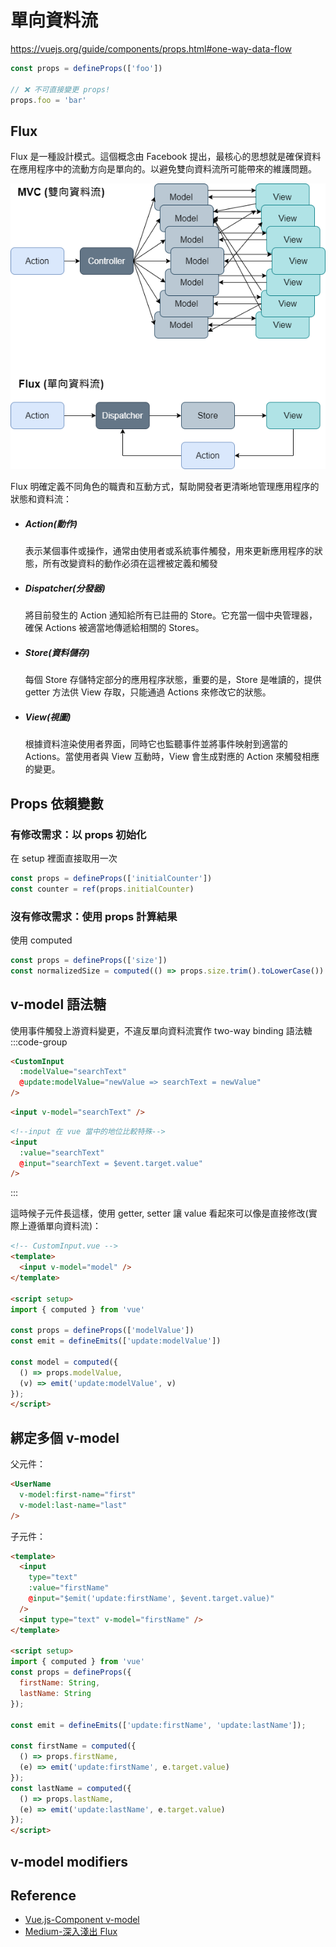 # 單向資料流
https://vuejs.org/guide/components/props.html#one-way-data-flow
```js
const props = defineProps(['foo'])

// ❌ 不可直接變更 props!
props.foo = 'bar'
```
## Flux
Flux 是一種設計模式。這個概念由 Facebook 提出，最核心的思想就是確保資料在應用程序中的流動方向是單向的。以避免雙向資料流所可能帶來的維護問題。

![](./assert/flux.png)

Flux 明確定義不同角色的職責和互動方式，幫助開發者更清晰地管理應用程序的狀態和資料流：
- ##### Action(動作)
  表示某個事件或操作，通常由使用者或系統事件觸發，用來更新應用程序的狀態，所有改變資料的動作必須在這裡被定義和觸發
- ##### Dispatcher(分發器)
  將目前發生的 Action 通知給所有已註冊的 Store。它充當一個中央管理器，確保 Actions 被適當地傳遞給相關的 Stores。
- ##### Store(資料儲存)
  每個 Store 存儲特定部分的應用程序狀態，重要的是，Store 是唯讀的，提供 getter 方法供 View 存取，只能通過 Actions 來修改它的狀態。
- ##### View(視圖)
  根據資料渲染使用者界面，同時它也監聽事件並將事件映射到適當的 Actions。當使用者與 View 互動時，View 會生成對應的 Action 來觸發相應的變更。

## Props 依賴變數
### 有修改需求：以 props 初始化
在 setup 裡面直接取用一次
```js
const props = defineProps(['initialCounter'])
const counter = ref(props.initialCounter)

```
### 沒有修改需求：使用 props 計算結果
使用 computed
```js
const props = defineProps(['size'])
const normalizedSize = computed(() => props.size.trim().toLowerCase())
```

## v-model 語法糖
使用事件觸發上游資料變更，不違反單向資料流實作 two-way binding 語法糖
:::code-group
```html [元件]
<CustomInput
  :modelValue="searchText"
  @update:modelValue="newValue => searchText = newValue"
/>
```
```html [v-model]
<input v-model="searchText" />
```
```html [input]
<!--input 在 vue 當中的地位比較特殊-->
<input
  :value="searchText"
  @input="searchText = $event.target.value"
/>
```
:::

這時候子元件長這樣，使用 getter, setter 讓 value 看起來可以像是直接修改(實際上遵循單向資料流)：
```html 
<!-- CustomInput.vue -->
<template>
  <input v-model="model" />
</template>

<script setup>
import { computed } from 'vue'

const props = defineProps(['modelValue'])
const emit = defineEmits(['update:modelValue'])

const model = computed({
  () => props.modelValue,
  (v) => emit('update:modelValue', v)
});
</script>
```
## 綁定多個 v-model 
父元件：
```html
<UserName
  v-model:first-name="first"
  v-model:last-name="last"
/>
```
子元件：
```html
<template>
  <input
    type="text"
    :value="firstName"
    @input="$emit('update:firstName', $event.target.value)"
  />
  <input type="text" v-model="firstName" />
</template>

<script setup>
import { computed } from 'vue'
const props = defineProps({
  firstName: String,
  lastName: String
});

const emit = defineEmits(['update:firstName', 'update:lastName']);

const firstName = computed({
  () => props.firstName,
  (e) => emit('update:firstName', e.target.value)
});
const lastName = computed({
  () => props.lastName,
  (e) => emit('update:lastName', e.target.value)
});
</script>
```
## v-model modifiers
## Reference
- [Vue.js-Component v-model](https://vuejs.org/guide/components/v-model.html)
- [Medium-深入淺出 Flux](https://medium.com/4cats-io/%E6%B7%B1%E5%85%A5%E6%B7%BA%E5%87%BA-flux-44a48c320e11)